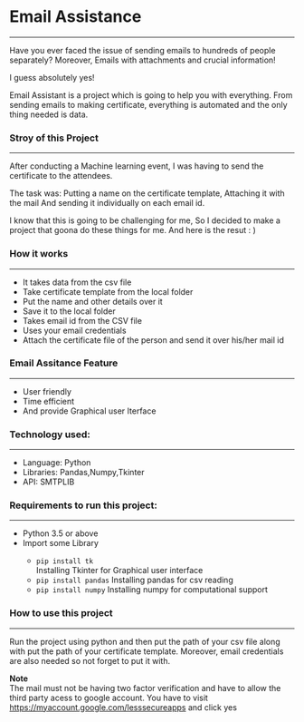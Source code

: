
<h1  >Email Assistance</h1> <hr>

Have you ever faced the issue of sending emails to hundreds of people separately? 
Moreover, Emails with attachments and crucial information! 

I guess absolutely yes! 

Email Assistant is a project which is going to help you with everything. From sending emails to making certificate, everything is automated and the only thing needed is data.

<h3>Stroy of this Project</h3> <hr>
After conducting a Machine learning event, I was having to send the certificate to the attendees.

The task was:
Putting a name on the certificate template,
Attaching it with the mail
And sending it individually on each email id.

I know that this is going to be challenging for me, So I decided to make a project that goona do these things for me.
And here is the resut : )

<h3> How it works</h3><hr>

<ul>
  <li>It takes data from the csv file </li>
  <li>Take certificate template from the local folder</li>
  <li>Put the name and other details over it</li>
  <li>Save it to the local folder</li>
  <li>Takes email id from the CSV file</li>
  <li>Uses your email credentials</li>
  <li>Attach the certificate file of the person and send it over his/her mail id</li>
</ul>





<h3>Email Assitance Feature</h3><hr>
<ul>
  <li>User friendly</li>
  <li>Time efficient</li>
  <li>And provide Graphical user Iterface</li>
</ul>


<h3>Technology used:</h3><hr>
<ul>
<li>Language: Python</li>
<li>Libraries: Pandas,Numpy,Tkinter</li>
<li>API: SMTPLIB</li>

</ul>

<h3>Requirements to run this project:</h3><hr>
<ul>
<li>Python 3.5 or above </li>
<li>Import some Library </li>
<ul>
<li><code>pip install tk
</code>     Installing Tkinter for Graphical user interface
</li>
<li> <code>pip install pandas</code>    Installing pandas for csv reading </li>
  <li> <code>pip install numpy</code>    Installing numpy for computational support </li>
  
  </ul>
  </ul>



<h3>How to use this project </h3>
<hr>
Run the project using python and then put the path of your csv file along with put the path of your certificate template. 
Moreover, email credentials are also needed so not forget to put it with.

<strong> Note </strong><br>
The mail must not be having two factor verification and have to allow the third party acess to google account.
You have to visit https://myaccount.google.com/lesssecureapps and click yes




